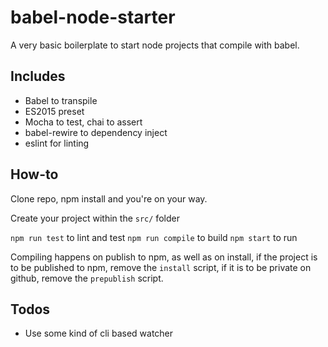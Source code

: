 # babel-node-starter
A very basic boilerplate to start node projects that compile with babel.

## Includes

+ Babel to transpile
+ ES2015 preset
+ Mocha to test, chai to assert
+ babel-rewire to dependency inject
+ eslint for linting

## How-to

Clone repo, npm install and you're on your way.

Create your project within the `src/` folder

`npm run test` to lint and test
`npm run compile` to build
`npm start` to run

Compiling happens on publish to npm, as well as on install, if the project
is to be published to npm, remove the `install` script, if it is to be private on
github, remove the `prepublish` script.

## Todos

+ Use some kind of cli based watcher
